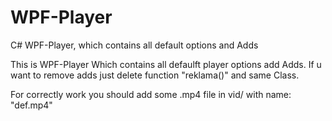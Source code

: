 # WPF-Player
C# WPF-Player, which contains all default options and Adds

This is WPF-Player
Which contains all defaulft player options add Adds.
If u want to remove adds just delete function "reklama()" and same Class.

For correctly work you should add some .mp4 file in vid/ with name: "def.mp4"
